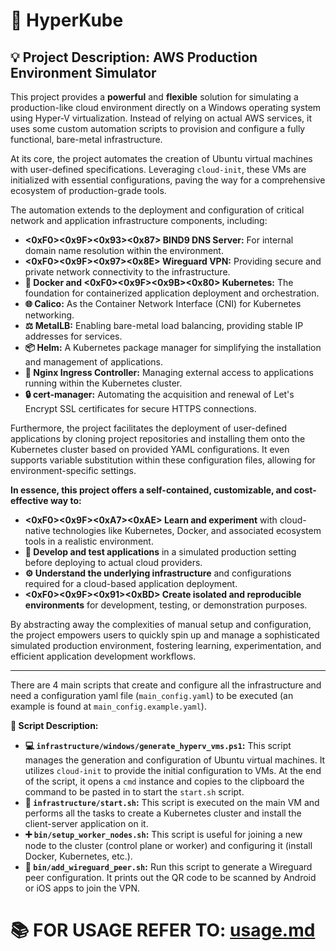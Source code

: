 # 🚀 HyperKube

## 💡 Project Description: AWS Production Environment Simulator

This project provides a **powerful** and **flexible** solution for simulating a production-like cloud environment directly on a Windows operating system using Hyper-V virtualization. Instead of relying on actual AWS services, it uses some custom automation scripts to provision and configure a fully functional, bare-metal infrastructure.

At its core, the project automates the creation of Ubuntu virtual machines with user-defined specifications. Leveraging `cloud-init`, these VMs are initialized with essential configurations, paving the way for a comprehensive ecosystem of production-grade tools.

The automation extends to the deployment and configuration of critical network and application infrastructure components, including:

- **<0xF0><0x9F><0x93><0x87> BIND9 DNS Server:** For internal domain name resolution within the environment.
- **<0xF0><0x9F><0x97><0x8E>️ Wireguard VPN:** Providing secure and private network connectivity to the infrastructure.
- **🐳 Docker and <0xF0><0x9F><0x9B><0x80> Kubernetes:** The foundation for containerized application deployment and orchestration.
- **🌐 Calico:** As the Container Network Interface (CNI) for Kubernetes networking.
- **⚖️ MetalLB:** Enabling bare-metal load balancing, providing stable IP addresses for services.
- **📦 Helm:** A Kubernetes package manager for simplifying the installation and management of applications.
- **🚦 Nginx Ingress Controller:** Managing external access to applications running within the Kubernetes cluster.
- **🔒 cert-manager:** Automating the acquisition and renewal of Let's Encrypt SSL certificates for secure HTTPS connections.

Furthermore, the project facilitates the deployment of user-defined applications by cloning project repositories and installing them onto the Kubernetes cluster based on provided YAML configurations. It even supports variable substitution within these configuration files, allowing for environment-specific settings.

**In essence, this project offers a self-contained, customizable, and cost-effective way to:**

- **<0xF0><0x9F><0xA7><0xAE> Learn and experiment** with cloud-native technologies like Kubernetes, Docker, and associated ecosystem tools in a realistic environment.
- **🧪 Develop and test applications** in a simulated production setting before deploying to actual cloud providers.
- **⚙️ Understand the underlying infrastructure** and configurations required for a cloud-based application deployment.
- **<0xF0><0x9F><0x91><0xBD>️ Create isolated and reproducible environments** for development, testing, or demonstration purposes.

By abstracting away the complexities of manual setup and configuration, the project empowers users to quickly spin up and manage a sophisticated simulated production environment, fostering learning, experimentation, and efficient application development workflows.

---

There are 4 main scripts that create and configure all the infrastructure and need a configuration yaml file (`main_config.yaml`) to be executed (an example is found at `main_config.example.yaml`).

**📜 Script Description:**

- **💻 `infrastructure/windows/generate_hyperv_vms.ps1`:** This script manages the generation and configuration of Ubuntu virtual machines. It utilizes `cloud-init` to provide the initial configuration to VMs. At the end of the script, it opens a `cmd` instance and copies to the clipboard the command to be pasted in to start the `start.sh` script.
- **🚀 `infrastructure/start.sh`:** This script is executed on the main VM and performs all the tasks to create a Kubernetes cluster and install the client-server application on it.
- **➕ `bin/setup_worker_nodes.sh`:** This script is useful for joining a new node to the cluster (control plane or worker) and configuring it (install Docker, Kubernetes, etc.).
- **🔗 `bin/add_wireguard_peer.sh`:** Run this script to generate a Wireguard peer configuration. It prints out the QR code to be scanned by Android or iOS apps to join the VPN.

# 📚 FOR USAGE REFER TO: [usage.md](https://github.com/rMiccolis/HyperKube/blob/master/doc/usage.md)